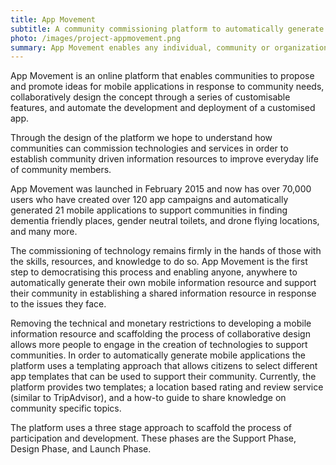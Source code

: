 ```yaml
---
title: App Movement
subtitle: A community commissioning platform to automatically generate mobile apps
photo: /images/project-appmovement.png
summary: App Movement enables any individual, community or organization to propose, design and automatically generate a multi-platform mobile application. The platform enables communities to propose, design and deploy their own mobile application solutions to issues faced by their community.
---
```

App Movement is an online platform that enables communities to propose and promote ideas for mobile applications in response to community needs, collaboratively design the concept through a series of customisable features, and automate the development and deployment of a customised app.

Through the design of the platform we hope to understand how communities can commission technologies and services in order to establish community driven information resources to improve everyday life of community members.

App Movement was launched in February 2015 and now has over 70,000 users who have created over 120 app campaigns and automatically generated 21 mobile applications to support communities in finding dementia friendly places, gender neutral toilets, and drone flying locations, and many more.

The commissioning of technology remains firmly in the hands of those with the skills, resources, and knowledge to do so. App Movement is the first step to democratising this process and enabling anyone, anywhere to automatically generate their own mobile information resource and support their community in establishing a shared information resource in response to the issues they face.

Removing the technical and monetary restrictions to developing a mobile information resource and scaffolding the process of collaborative design allows more people to engage in the creation of technologies to support communities. In order to automatically generate mobile applications the platform uses a templating approach that allows citizens to select different app templates that can be used to support their community. Currently, the platform provides two templates; a location based rating and review service (similar to TripAdvisor), and a how-to guide to share knowledge on community specific topics.

The platform uses a three stage approach to scaffold the process of participation and development. These phases are the Support Phase, Design Phase, and Launch Phase.